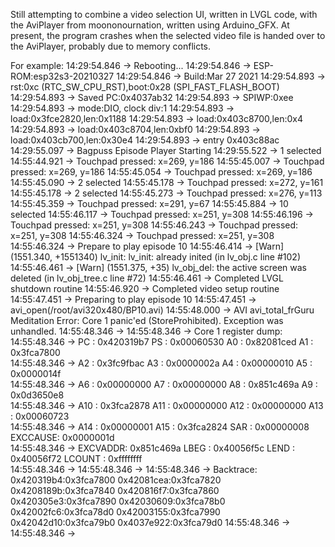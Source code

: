 Still attempting to combine a video selection UI, written in LVGL code, with the AviPlayer from moononournation, written using Arduino_GFX.
At present, the program crashes when the selected video file is handed over to the AviPlayer, probably due to memory conflicts.

For example:
14:29:54.846 -> Rebooting...
14:29:54.846 -> ESP-ROM:esp32s3-20210327
14:29:54.846 -> Build:Mar 27 2021
14:29:54.893 -> rst:0xc (RTC_SW_CPU_RST),boot:0x28 (SPI_FAST_FLASH_BOOT)
14:29:54.893 -> Saved PC:0x4037ab32
14:29:54.893 -> SPIWP:0xee
14:29:54.893 -> mode:DIO, clock div:1
14:29:54.893 -> load:0x3fce2820,len:0x1188
14:29:54.893 -> load:0x403c8700,len:0x4
14:29:54.893 -> load:0x403c8704,len:0xbf0
14:29:54.893 -> load:0x403cb700,len:0x30e4
14:29:54.893 -> entry 0x403c88ac
14:29:55.097 -> Bagpuss Episode Player Starting
14:29:55.522 -> 1 selected
14:55:44.921 -> Touchpad pressed: x=269, y=186
14:55:45.007 -> Touchpad pressed: x=269, y=186
14:55:45.054 -> Touchpad pressed: x=269, y=186
14:55:45.090 -> 2 selected
14:55:45.178 -> Touchpad pressed: x=272, y=161
14:55:45.178 -> 2 selected
14:55:45.273 -> Touchpad pressed: x=276, y=113
14:55:45.359 -> Touchpad pressed: x=291, y=67
14:55:45.884 -> 10 selected
14:55:46.117 -> Touchpad pressed: x=251, y=308
14:55:46.196 -> Touchpad pressed: x=251, y=308
14:55:46.243 -> Touchpad pressed: x=251, y=308
14:55:46.324 -> Touchpad pressed: x=251, y=308
14:55:46.324 -> Prepare to play episode 10
14:55:46.414 -> [Warn]	(1551.340, +1551340)	 lv_init: lv_init: already inited 	(in lv_obj.c line #102)
14:55:46.461 -> [Warn]	(1551.375, +35)	 lv_obj_del: the active screen was deleted 	(in lv_obj_tree.c line #72)
14:55:46.461 -> Completed LVGL shutdown routine
14:55:46.920 -> Completed video setup routine
14:55:47.451 -> Preparing to play episode 10
14:55:47.451 -> avi_open(/root/avi320x480/BP10.avi)
14:55:48.000 -> AVI avi_total_frGuru Meditation Error: Core  1 panic'ed (StoreProhibited). Exception was unhandled.
14:55:48.346 -> 
14:55:48.346 -> Core  1 register dump:
14:55:48.346 -> PC      : 0x420319b7  PS      : 0x00060530  A0      : 0x82081ced  A1      : 0x3fca7800  
14:55:48.346 -> A2      : 0x3fc9fbac  A3      : 0x0000002a  A4      : 0x00000010  A5      : 0x0000014f  
14:55:48.346 -> A6      : 0x00000000  A7      : 0x00000000  A8      : 0x851c469a  A9      : 0x0d3650e8  
14:55:48.346 -> A10     : 0x3fca2878  A11     : 0x00000000  A12     : 0x00000000  A13     : 0x00060723  
14:55:48.346 -> A14     : 0x00000001  A15     : 0x3fca2824  SAR     : 0x00000008  EXCCAUSE: 0x0000001d  
14:55:48.346 -> EXCVADDR: 0x851c469a  LBEG    : 0x40056f5c  LEND    : 0x40056f72  LCOUNT  : 0xffffffff  
14:55:48.346 -> 
14:55:48.346 -> 
14:55:48.346 -> Backtrace: 0x420319b4:0x3fca7800 0x42081cea:0x3fca7820 0x4208189b:0x3fca7840 0x420816f7:0x3fca7860 0x420305e3:0x3fca7890 0x42030609:0x3fca78b0 0x42002fc6:0x3fca78d0 0x42003155:0x3fca7990 0x42042d10:0x3fca79b0 0x4037e922:0x3fca79d0
14:55:48.346 -> 
14:55:48.346 -> 

